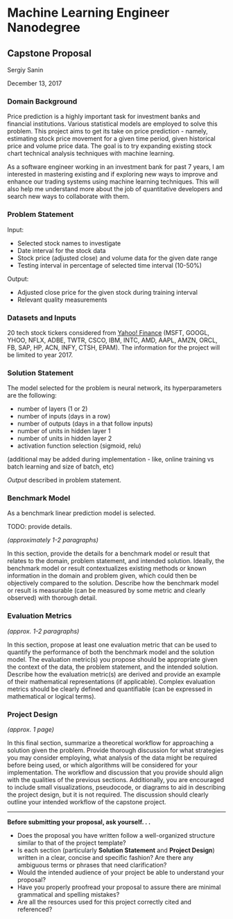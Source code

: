 # Machine Learning Engineer Nanodegree
## Capstone Proposal
Sergiy Sanin

December 13, 2017

### Domain Background
Price prediction is a highly important task for investment banks and financial institutions. Various statistical models are employed to solve this problem. This project aims to get its take on price prediction - namely, estimating stock price movement for a given time period, given historical price and volume price data. The goal is to try expanding existing stock chart technical analysis techniques with machine learning.

As a software engineer working in an investment bank for past 7 years, I am interested in mastering existing and if exploring new ways to improve and enhance our trading systems using machine learning techniques. This will also help me understand more about the job of quantitative developers and search new ways to collaborate with them.

### Problem Statement
Input:
- Selected stock names to investigate
- Date interval for the stock data
- Stock price (adjusted close) and volume data for the given date range
- Testing interval in percentage of selected time interval (10-50%)

Output:
- Adjusted close price for the given stock during training interval
- Relevant quality measurements

### Datasets and Inputs
20 tech stock tickers considered from [Yahoo! Finance](https://finance.yahoo.com) (MSFT, GOOGL, YHOO, NFLX, ADBE, TWTR, CSCO, IBM, INTC, AMD, AAPL, AMZN, ORCL, FB, SAP, HP, ACN, INFY, CTSH, EPAM).
The information for the project will be limited to year 2017.

### Solution Statement
The model selected for the problem is neural network, its hyperparameters are the following:
* number of layers (1 or 2)
* number of inputs (days in a row)
* number of outputs (days in a that follow inputs)
* number of units in hidden layer 1
* number of units in hidden layer 2
* activation function selection (sigmoid, relu)

(additional may be added during implementation - like, online training vs batch learning and size of batch, etc)

*Output* described in problem statement.

### Benchmark Model
As a benchmark linear prediction model is selected.

TODO: provide details.

_(approximately 1-2 paragraphs)_

In this section, provide the details for a benchmark model or result that relates to the domain, problem statement, and intended solution. Ideally, the benchmark model or result contextualizes existing methods or known information in the domain and problem given, which could then be objectively compared to the solution. Describe how the benchmark model or result is measurable (can be measured by some metric and clearly observed) with thorough detail.

### Evaluation Metrics
_(approx. 1-2 paragraphs)_

In this section, propose at least one evaluation metric that can be used to quantify the performance of both the benchmark model and the solution model. The evaluation metric(s) you propose should be appropriate given the context of the data, the problem statement, and the intended solution. Describe how the evaluation metric(s) are derived and provide an example of their mathematical representations (if applicable). Complex evaluation metrics should be clearly defined and quantifiable (can be expressed in mathematical or logical terms).

### Project Design
_(approx. 1 page)_

In this final section, summarize a theoretical workflow for approaching a solution given the problem. Provide thorough discussion for what strategies you may consider employing, what analysis of the data might be required before being used, or which algorithms will be considered for your implementation. The workflow and discussion that you provide should align with the qualities of the previous sections. Additionally, you are encouraged to include small visualizations, pseudocode, or diagrams to aid in describing the project design, but it is not required. The discussion should clearly outline your intended workflow of the capstone project.

-----------

**Before submitting your proposal, ask yourself. . .**

- Does the proposal you have written follow a well-organized structure similar to that of the project template?
- Is each section (particularly **Solution Statement** and **Project Design**) written in a clear, concise and specific fashion? Are there any ambiguous terms or phrases that need clarification?
- Would the intended audience of your project be able to understand your proposal?
- Have you properly proofread your proposal to assure there are minimal grammatical and spelling mistakes?
- Are all the resources used for this project correctly cited and referenced?
